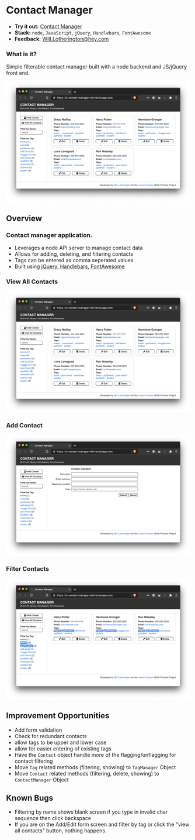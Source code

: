# Contact Manager

* **Try it out:** [Contact Manager](https://ls-contact-manager-will.herokuapp.com/)
* **Stack:** `node`, `JavaScript`, `jQuery`, `Handlebars`, `FontAwesome`
* **Feedback:** [Will.Lotherington@hey.com](mailto:will.lotherington@hey.com)

### What is it?
Simple filterable contact manager built with a node backend and JS/jQuery front end.

![](public/images/overview.png)

## Overview
### Contact manager application.
* Leverages a node API server to manage contact data
* Allows for adding, deleting, and filtering contacts
* Tags can be entered as comma seperated values
* Built using [jQuery](https://jquery.com/), [Handlebars](https://handlebarsjs.com/), [FontAwesome](https://fontawesome.com/)

### View All Contacts
![](public/images/overview.png)

### Add Contact
![](public/images/add.png)

### Filter Contacts
![](public/images/filter.png)

## Improvement Opportunities
* Add form validation
* Check for redundant contacts
* allow tags to be upper and lower case
* allow for easier entering of existing tags
* Have the ```Contact``` object handle more of the flagging/unflagging for contact filtering
* Move ```Tag``` related methods (filtering, showing) to ```TagManager``` Object
* Move ```Contact``` related methods (filtering, delete, showing) to ```ContactManager``` Object

## Known Bugs
* Filtering by name shows blank screen if you type in invalid char sequence then click backspace
* If you are on the Add/Edit form screen and filter by tag or click the "view all contacts" button, nothing happens.